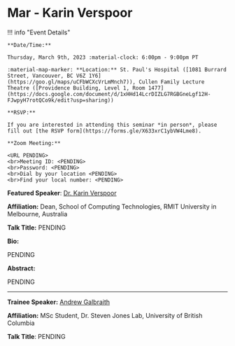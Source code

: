 # Mar - Karin Verspoor

!!! info "Event Details"

    **Date/Time:**

    Thursday, March 9th, 2023 :material-clock: 6:00pm - 9:00pm PT

    :material-map-marker: **Location:** St. Paul's Hospital ([1081 Burrard Street, Vancouver, BC V6Z 1Y6](https://goo.gl/maps/uCFbWCXcVrLmMnch7)), Cullen Family Lecture Theatre ([Providence Building, Level 1, Room 1477](https://docs.google.com/document/d/1xHHd14LcrDIZLG7RGBGneLgf12H-FJwpyH7rotQCo9k/edit?usp=sharing))

    **RSVP:**

    If you are interested in attending this seminar *in person*, please fill out [the RSVP form](https://forms.gle/X633xrC1ybVW4Lme8).

    **Zoom Meeting:**

    <URL PENDING>
    <br>Meeting ID: <PENDING>
    <br>Password: <PENDING>
    <br>Dial by your location <PENDING>
    <br>Find your local number: <PENDING>

**Featured Speaker**: [Dr. Karin Verspoor](https://www.rmit.edu.au/contact/staff-contacts/academic-staff/v/verspoor-professor-karin)

**Affiliation:** Dean, School of Computing Technologies, RMIT University in Melbourne, Australia

**Talk Title:** PENDING

**Bio:**

PENDING

**Abstract:**

PENDING

---

**Trainee Speaker:** [Andrew Galbraith](https://ca.linkedin.com/in/andrew-galbraith-168553200)

**Affiliation:** MSc Student, Dr. Steven Jones Lab, University of British Columbia

**Talk Title**: PENDING
